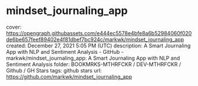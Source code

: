 # mindset_journaling_app

cover: https://opengraph.githubassets.com/e444ec5578e4bfe8a6b52984060f020de6be657feef89402e4f81dbef7bc924c/markwk/mindset_journaling_app
created: December 27, 2021 5:05 PM (UTC)
description: A Smart Journaling App with NLP and Sentiment Analysis - GitHub - markwk/mindset_journaling_app: A Smart Journaling App with NLP and Sentiment Analysis
folder: BOOKMRKS-MTHRFCKR / DEV-MTHRFCKR / Github / GH Stars
tags: github stars
url: https://github.com/markwk/mindset_journaling_app